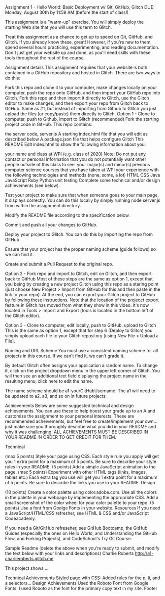Assignment 1 - Hello World: Basic Deployment w/ Git, GitHub, Glitch
DUE: Monday, August 30th by 11:59 AM (before the start of class!)

This assignment is a "warm-up" exercise. You will simply deploy the starting Web site that you will use this term to Glitch.

Treat this assignment as a chance to get up to speed on Git, GitHub, and Glitch. If you already know these, great! However, if you're new to them, spend several hours practicing, experimenting, and reading documentation. Don't just get your website up and done, as you'll need skills with these tools throughout the rest of the course.

Assignment details
This assignment requires that your website is both contained in a GitHub repository and hosted in Glitch. There are two ways to do this:

Fork this repo and clone it to your computer, make changes locally on your computer, push the repo onto GitHub, and then import your GitHub repo into Glitch.
Fork this repo and then import it directly to Glitch, use the Glitch editor to make changes, and then export your repo from Glitch back to GitHub.
Same as #1, but instead of importing from Github to Glitch you just upload the files (or copy/paste) them directly to Glitch.
Option 1 - Clone to computer, push to Github, import to Glitch (recommended)
Fork the starting project code in GitHub. This repo contains:

the server code, server.js
A starting index.html file that you will edit as described below
A package.json file that helps configure Glitch
This README
Edit index.html to show the following information about you:

your name and class at WPI (e.g. class of 2020) Note: Do not put any contact or personal information that you do not potentially want other people outside of this class to see.
your major(s) and minor(s)
previous computer science courses that you have taken at WPI
your experience with the following technologies and methods (none, some, a lot)
HTML
CSS
Java
JavaScript
Ruby
Python
unit testing
Complete some technical and/or design achievements (see below).

Test your project to make sure that when someone goes to your main page, it displays correctly. You can do this locally by simply running node server.js from within the assignment directory.

Modify the README file according to the specification below.

Commit and push all your changes to GitHub.

Deploy your project to Glitch. You can do this by importing the repo from GitHub

Ensure that your project has the proper naming scheme (guide follows) so we can find it.

Create and submit a Pull Request to the original repo.

Option 2 - Fork repo and import to Glitch, edit on Glitch, and then export back to GitHub
Most of these steps are the same as option 1, except that you being by creating a new project Glitch using this repo as a staring point (just choose New Project > Import from GitHub for this and then paste in the link to your repo). At the end, you can export your Glitch project to GitHub by following these instructions. Note that the location of the projecct export feature in Glitch has moved from what they show in this video. It's now located in Tools > Import and Export (tools is located in the bottom left of the Glitch editor).

Option 3 - Clone to computer, edit locally, push to GitHub, upload to Glitch
This is the same as option 1, except that for step 6 (Deploy to Glitch) you simply upload each file to your Glitch repository (using New File > Upload a File).

Naming and URL Scheme
You must use a consistent naming scheme for all projects in this course. If we can't find it, we can't grade it.

By default Glitch often assigns your application a random name. To change it, click on the project dropdown menu in the upper left corner of Glitch. You will then see an additional text field displaying the project name in the resulting menu; click here to edit the name.

The name scheme should be a1-yourGitHubUsername. The a1 will need to be updated to a2, a3, and so on in future projects.

Achievements
Below are some suggested technical and design achievements. You can use these to help boost your grade up to an A and customize the assignment to your personal interests. These are recommended acheivements, but feel free to create/implement your own... just make sure you thoroughly describe what you did in your README and why it was challenging. ALL ACHIEVEMENTS MUST BE DESCRIBED IN YOUR README IN ORDER TO GET CREDIT FOR THEM.

Technical

(max 5 points) Style your page using CSS. Each style rule you apply will get you 1 extra point for a maximum of 5 points. Be sure to describe your style rules in your README.
(5 points) Add a simple JavaScript animation to the page.
(max 5 points) Experiment with other HTML tags (links, images, tables etc.) Each extra tag you use will get you 1 extra point for a maximum of 5 points. Be sure to describe the links you use in your README.
Design

(10 points) Create a color palette using color.adobe.com. Use all the colors in the palette in your webpage by implementing the appropriate CSS. Add a small screenshot of the color wheel for your color palette to your repo.
(5 points) Use a font from Goolge Fonts in your website.
Resources
If you need a JavaScript/HTML/CSS refresher, see HTML & CSS and/or JavaScript Codeacademy.

If you need a Git/GitHub refreseher, see GitHub Bootcamp, the GitHub Guides (especially the ones on Hello World, and Understanding the GitHub Flow, and Forking Projects), and CodeSchool's Try Git Course.

Sample Readme (delete the above when you're ready to submit, and modify the text below with your links and descriptions)
Charlie Roberts http://a1-charlieroberts.glitch.me

This project shows ...

Technical Achievements
Styled page with CSS: Added rules for the p, li, and a selectors...
Design Achievements
Used the Roboto Font from Google Fonts: I used Roboto as the font for the primary copy text in my site.
Footer